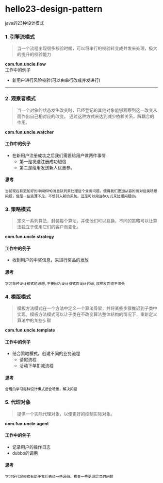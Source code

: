# hello23-design-pattern
java的23种设计模式

### 1. 引擎流模式
> 当一个流程出现很多校验时候，可以将串行的校验转变成并发来处理，极大的提升的校验能力

**com.fun.uncle.flow**<br/>
工作中的例子
- 新用户进行风险校验(可以由串行改成并发进行)


---
### 2. 观察者模式
> 当一个对象的状态发生改变时，已经登记的其他对象能够观察到这一改变从而作出自己相对应的改变。
    通过这种方式来达到减少依赖关系，解耦合的作用。

**com.fun.uncle.watcher**<br/>
#### 工作中的例子
- 在新用户注册成功之后我们需要给用户做两件事情
  - 第一是发送注册成功短信
  - 第二是给用发送新人优惠券。

#### 思考
`当前现在有更加好的中间件MQ消息队列来处理这个业务问题，使得我们更加从容的面对这类场景问题，但是一些资源不足，不想引入新的系统。还是可以用这种方式来处理问题的。`

### 3. 策略模式
> 定义一系列算法，封装每个算法，并使他们可以互换，不同的策略可以让算法独立于使用它们的客户而变化。

**com.fun.uncle.strategy**<br/>
#### 工作中的例子
- 收到用户的中奖信息，来进行奖品的发放

#### 思考
`学习每种设计模式的思想,不要因为设计模式而设计代码,那样反而得不偿失`

### 4. 模版模式
> 模板方法模式在一个方法中定义一个算法骨架，并将某些步骤推迟到子类中实现。模板方法模式可以让子类在不改变算法整体结构的情况下，重新定义算法中的某些步骤

**com.fun.uncle.template**<br/>

#### 工作中的例子
- 结合策略模式，创建不同的业务流程
  - 请假流程
  - 活动下单扣减流程

#### 思考
`合理的学习每种设计模式适合场景，解决问题`

### 5. 代理对象
> 提供一个实际代理对象，以便更好的控制实际对象。

**com.fun.uncle.agent**<br/>

#### 工作中的例子
- 记录用户的操作日志
- dubbo的调用

#### 思考
`学习好代理模式有助于我们去读一些源码，排查一些更深层次的问题`